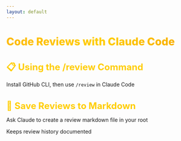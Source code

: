 ```yaml
---
layout: default
---
```


# Code Reviews with Claude Code

<div class="flex flex-col gap-14 mt-14">

<div v-click>

## 📋 Using the /review Command
Install GitHub CLI, then use `/review` in Claude Code

</div>

<div v-click>

## 💾 Save Reviews to Markdown
Ask Claude to create a review markdown file in your root

Keeps review history documented

</div>

</div>

<style>
h1 {
  background: linear-gradient(135deg, #FDB913 0%, #FFCD00 50%, #F7A600 100%);
  -webkit-background-clip: text;
  -webkit-text-fill-color: transparent;
  background-clip: text;
  font-weight: 800;
}

h2 {
  color: #FFCD00;
  font-size: 1.5rem;
  margin-bottom: 0.75rem;
}

.slidev-layout {
  background: linear-gradient(135deg, #1a1a1a 0%, #2d2d2d 100%);
  color: #ffffff;
}

strong {
  color: #FDB913;
}
</style>
